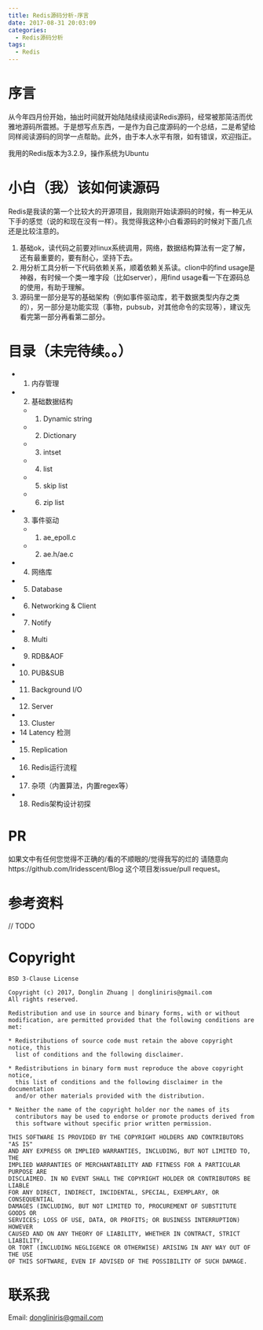 ```yaml
---
title: Redis源码分析-序言
date: 2017-08-31 20:03:09
categories:
  - Redis源码分析
tags:
  - Redis
---
```

# 序言
从今年四月份开始，抽出时间就开始陆陆续续阅读Redis源码，经常被那简洁而优雅地源码所震撼。于是想写点东西，一是作为自己度源码的一个总结，二是希望给同样阅读源码的同学一点帮助。此外，由于本人水平有限，如有错误，欢迎指正。  

我用的Redis版本为3.2.9，操作系统为Ubuntu  

# 小白（我）该如何读源码

Redis是我读的第一个比较大的开源项目，我刚刚开始读源码的时候，有一种无从下手的感觉（说的和现在没有一样）。我觉得我这种小白看源码的时候对下面几点还是比较注意的。
1. 基础ok，读代码之前要对linux系统调用，网络，数据结构算法有一定了解，还有最重要的，要有耐心，坚持下去。
2. 用分析工具分析一下代码依赖关系，顺着依赖关系读。clion中的find usage是神器，有时候一个类一堆字段（比如server），用find usage看一下在源码总的使用，有助于理解。
3. 源码里一部分是写的基础架构（例如事件驱动库，若干数据类型内存之类的），另一部分是功能实现（事物，pubsub，对其他命令的实现等），建议先看完第一部分再看第二部分。
# 目录（未完待续。。）  

- 1. 内存管理
- 2. 基础数据结构
  - 1. Dynamic string
  - 2. Dictionary
  - 3. intset
  - 4. list
  - 5. skip list
  - 6. zip list
- 3. 事件驱动 
  - 1. ae_epoll.c
  - 2. ae.h/ae.c
- 4. 网络库
- 5. Database
- 6. Networking & Client
- 7. Notify
- 8. Multi
- 9. RDB&AOF
- 10. PUB&SUB
- 11. Background I/O
- 12. Server
- 13. Cluster
- 14 Latency 检测
- 15. Replication
- 16. Redis运行流程
- 17. 杂项（内置算法，内置regex等）  
- 18. Redis架构设计初探

# PR
如果文中有任何您觉得不正确的/看的不顺眼的/觉得我写的烂的 请随意向https://github.com/Iridesscent/Blog 这个项目发issue/pull request。  

# 参考资料 
// TODO  

# Copyright
```
BSD 3-Clause License

Copyright (c) 2017, Donglin Zhuang | dongliniris@gmail.com
All rights reserved.

Redistribution and use in source and binary forms, with or without
modification, are permitted provided that the following conditions are met:

* Redistributions of source code must retain the above copyright notice, this
  list of conditions and the following disclaimer.

* Redistributions in binary form must reproduce the above copyright notice,
  this list of conditions and the following disclaimer in the documentation
  and/or other materials provided with the distribution.

* Neither the name of the copyright holder nor the names of its
  contributors may be used to endorse or promote products derived from
  this software without specific prior written permission.

THIS SOFTWARE IS PROVIDED BY THE COPYRIGHT HOLDERS AND CONTRIBUTORS "AS IS"
AND ANY EXPRESS OR IMPLIED WARRANTIES, INCLUDING, BUT NOT LIMITED TO, THE
IMPLIED WARRANTIES OF MERCHANTABILITY AND FITNESS FOR A PARTICULAR PURPOSE ARE
DISCLAIMED. IN NO EVENT SHALL THE COPYRIGHT HOLDER OR CONTRIBUTORS BE LIABLE
FOR ANY DIRECT, INDIRECT, INCIDENTAL, SPECIAL, EXEMPLARY, OR CONSEQUENTIAL
DAMAGES (INCLUDING, BUT NOT LIMITED TO, PROCUREMENT OF SUBSTITUTE GOODS OR
SERVICES; LOSS OF USE, DATA, OR PROFITS; OR BUSINESS INTERRUPTION) HOWEVER
CAUSED AND ON ANY THEORY OF LIABILITY, WHETHER IN CONTRACT, STRICT LIABILITY,
OR TORT (INCLUDING NEGLIGENCE OR OTHERWISE) ARISING IN ANY WAY OUT OF THE USE
OF THIS SOFTWARE, EVEN IF ADVISED OF THE POSSIBILITY OF SUCH DAMAGE.
```  

# 联系我
Email: dongliniris@gmail.com